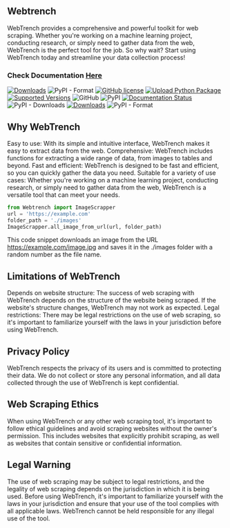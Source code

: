 ## Webtrench


WebTrench provides a comprehensive and powerful toolkit for web scraping. Whether you're working on a machine learning project, conducting research, or simply need to gather data from the web, WebTrench is the perfect tool for the job. So why wait? Start using WebTrench today and streamline your data collection process!
<br>
### Check Documentation [Here](https://github.com/nuhmanpk/Webtrench/wiki)

[![Downloads](https://static.pepy.tech/personalized-badge/Webtrench?period=total&units=abbreviation&left_color=grey&right_color=yellow&left_text=Total-Downloads)](https://pepy.tech/project/Webtrench)
![PyPI - Format](https://img.shields.io/pypi/format/Webtrench)
[![GitHub license](https://img.shields.io/github/license/nuhmanpk/webtrench.svg)](https://github.com/nuhmanpk/webtrench/blob/main/LICENSE)
[![Upload Python Package](https://github.com/nuhmanpk/Webtrench/actions/workflows/python-publish.yml/badge.svg)](https://github.com/nuhmanpk/Webtrench/actions/workflows/python-publish.yml)
[![Supported Versions](https://img.shields.io/pypi/pyversions/Webtrench.svg)](https://pypi.org/project/Webtrench)
![GitHub](https://img.shields.io/github/license/nuhmanpk/Webtrench)
![PyPI](https://img.shields.io/pypi/v/Webtrench)
[![Documentation Status](https://readthedocs.org/projects/webtrench/badge/?version=latest)](https://webtrench.readthedocs.io/en/latest/?badge=latest)
![PyPI - Downloads](https://img.shields.io/pypi/dm/Webtrench)
[![Downloads](https://static.pepy.tech/personalized-badge/Webtrench?period=week&units=international_system&left_color=grey&right_color=brightgreen&left_text=Downloads/Week)](https://pepy.tech/project/Webtrench)
![PyPI - Format](https://img.shields.io/pypi/format/Webtrench)


## Why WebTrench
Easy to use: With its simple and intuitive interface, WebTrench makes it easy to extract data from the web.
Comprehensive: WebTrench includes functions for extracting a wide range of data, from images to tables and beyond.
Fast and efficient: WebTrench is designed to be fast and efficient, so you can quickly gather the data you need.
Suitable for a variety of use cases: Whether you're working on a machine learning project, conducting research, or simply need to gather data from the web, WebTrench is a versatile tool that can meet your needs.
```python
from Webtrench import ImageScrapper
url = 'https://example.com'
folder_path = './images'
ImageScrapper.all_image_from_url(url, folder_path)
```
This code snippet downloads an image from the URL https://example.com/image.jpg and saves it in the ./images folder with a random number as the file name.
## Limitations of WebTrench
Depends on website structure: The success of web scraping with WebTrench depends on the structure of the website being scraped. If the website's structure changes, WebTrench may not work as expected.
Legal restrictions: There may be legal restrictions on the use of web scraping, so it's important to familiarize yourself with the laws in your jurisdiction before using WebTrench.

## Privacy Policy
WebTrench respects the privacy of its users and is committed to protecting their data. We do not collect or store any personal information, and all data collected through the use of WebTrench is kept confidential.

## Web Scraping Ethics
When using WebTrench or any other web scraping tool, it's important to follow ethical guidelines and avoid scraping websites without the owner's permission. This includes websites that explicitly prohibit scraping, as well as websites that contain sensitive or confidential information.

## Legal Warning
The use of web scraping may be subject to legal restrictions, and the legality of web scraping depends on the jurisdiction in which it is being used. Before using WebTrench, it's important to familiarize yourself with the laws in your jurisdiction and ensure that your use of the tool complies with all applicable laws. WebTrench cannot be held responsible for any illegal use of the tool.

